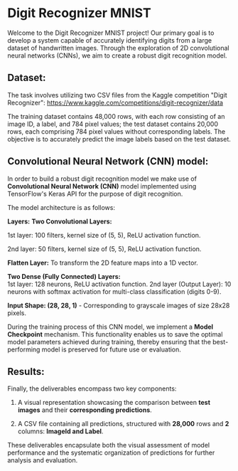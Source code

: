 # Digit Recognizer MNIST
Welcome to the Digit Recognizer MNIST project! Our primary goal is to develop a system capable of accurately identifying digits from a large dataset of handwritten images. 
Through the exploration of 2D convolutional neural networks (CNNs), we aim to create a robust digit recognition model.

## Dataset:  

The task involves utilizing two CSV files from the Kaggle competition "Digit Recognizer": https://www.kaggle.com/competitions/digit-recognizer/data  

The training dataset contains 48,000 rows, with each row consisting of an image ID, a label, and 784 pixel values; the test dataset contains 20,000 rows, each comprising 784 pixel values without corresponding labels. 
The objective is to accurately predict the image labels based on the test dataset.  

## Convolutional Neural Network (CNN) model:  

In order to build a robust digit recognition model we make use of **Convolutional Neural Network (CNN)** model implemented using TensorFlow's Keras API for the purpose of digit recognition.  

The model architecture is as follows:  

**Layers:**
**Two Convolutional Layers:**  

1st layer: 100 filters, kernel size of (5, 5), ReLU activation function.  

2nd layer: 50 filters, kernel size of (5, 5), ReLU activation function.  

**Flatten Layer:** To transform the 2D feature maps into a 1D vector.  

**Two Dense (Fully Connected) Layers:**  
1st layer: 128 neurons, ReLU activation function.
2nd layer (Output Layer): 10 neurons with softmax activation for multi-class classification (digits 0-9).  

**Input Shape: (28, 28, 1)** - Corresponding to grayscale images of size 28x28 pixels.

During the training process of this CNN model, we implement a **Model Checkpoint** mechanism. This functionality enables us to save the optimal model parameters achieved during training, thereby ensuring that the best-performing model is preserved for future use or evaluation.

## Results:  

Finally, the deliverables encompass two key components:

1. A visual representation showcasing the comparison between **test images** and their **corresponding predictions**.  

2. A CSV file containing all predictions, structured with **28,000** rows and **2** columns: **ImageId and Label**.  

These deliverables encapsulate both the visual assessment of model performance and the systematic organization of predictions for further analysis and evaluation.






 
 
